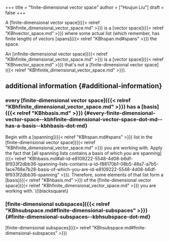 +++
title = "finite-dimensional vector space"
author = ["Houjun Liu"]
draft = false
+++

A [finite-dimensional vector space]({{< relref "KBhfinite_dimensional_vector_space.md" >}}) is a [vector space]({{< relref "KBhvector_space.md" >}}) where some actual list (which remember, has finite length) of vectors [spans]({{< relref "KBhspan.md#spans" >}}) the space.

An [infinite-demensional vector space]({{< relref "KBhfinite_dimensional_vector_space.md" >}}) is a [vector space]({{< relref "KBhvector_space.md" >}}) that's not a [finite-dimensional vector space]({{< relref "KBhfinite_dimensional_vector_space.md" >}}).


## additional information {#additional-information}


### every [finite-dimensional vector space]({{< relref "KBhfinite_dimensional_vector_space.md" >}}) has a [basis]({{< relref "KBhbasis.md" >}}) {#every-finite-dimensional-vector-space--kbhfinite-dimensional-vector-space-dot-md--has-a-basis--kbhbasis-dot-md}

Begin with a [spanning]({{< relref "KBhspan.md#spans" >}}) list in the [finite-dimensional vector space]({{< relref "KBhfinite_dimensional_vector_space.md" >}}) you are working with. Apply the fact that [all spanning lists contains a basis of which you are spanning]({{< relref "KBhbasis.md#all-id-e8109222-5548-4d08-b6df-8f933f2dbb36-spanning-lists-contains-a-id-f88170b1-08b5-48a7-a7b5-1ace768e7b28-basis-of-which-you-are-id-e8109222-5548-4d08-b6df-8f933f2dbb36-spanning" >}}). Therefore, some elements of that list form a [basis]({{< relref "KBhbasis.md" >}}) of the [finite-dimensional vector space]({{< relref "KBhfinite_dimensional_vector_space.md" >}}) you are working with. \\(\blacksquare\\)


### [finite-dimensional subspaces]({{< relref "KBhsubspace.md#finite-dimensional-subspaces" >}}) {#finite-dimensional-subspaces--kbhsubspace-dot-md}

[finite-dimensional subspaces]({{< relref "KBhsubspace.md#finite-dimensional-subspaces" >}})